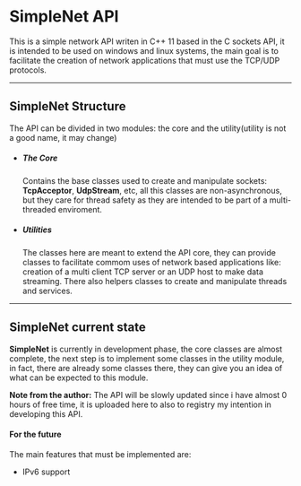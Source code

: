# SimpleNet API

This is a simple network API writen in C++ 11 based in the C sockets API, it is intended to be used on windows and linux systems, the main goal is to facilitate the creation of network applications that must use the TCP/UDP protocols.
****
## SimpleNet Structure

The API can be divided in two modules: the core and the utility(utility is not a good name, it may change)

* ##### The Core
    Contains the base classes used to create and manipulate sockets: **TcpAcceptor**, **UdpStream**, etc, all this classes are non-asynchronous, but they care for thread safety as they are intended to be part of a multi-threaded enviroment.
* ##### Utilities
    The classes here are meant to extend the API core, they can provide classes to facilitate commom uses of network based applications like: creation of a multi client TCP server or an UDP host to make data streaming. There also helpers classes to create and manipulate threads and services.
****
## SimpleNet current state

**SimpleNet** is currently in development phase, the core classes are almost complete, the next step is to implement some classes in the utility module, in fact, there are already some classes there, they can give you an idea of what can be expected to this module.

**Note from the author:** The API will be slowly updated since i have almost 0 hours of free time, it is uploaded here to also to registry my intention in developing this API.

#### For the future
The main features that must be implemented are:
* IPv6 support

